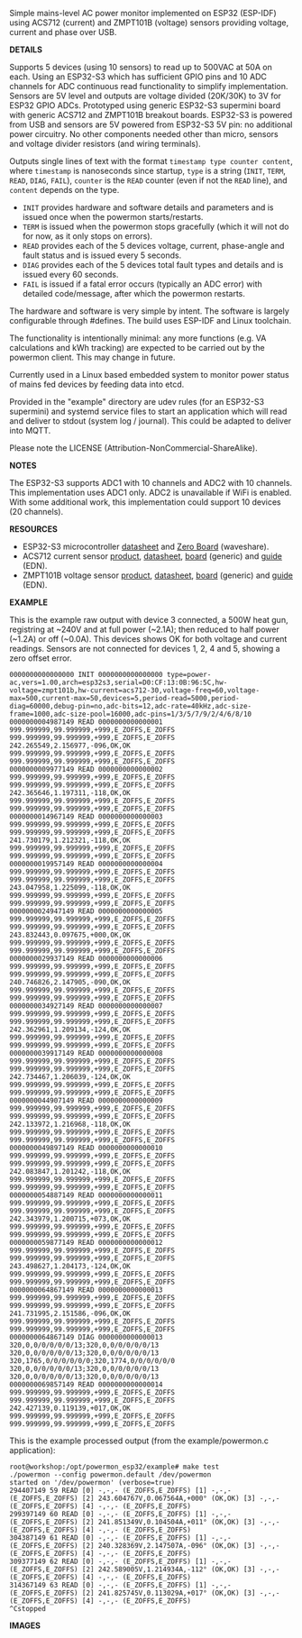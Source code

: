 
Simple mains-level AC power monitor implemented on ESP32 (ESP-IDF) using ACS712 (current) and ZMPT101B (voltage) sensors providing voltage, current and phase over USB.

**DETAILS**

Supports 5 devices (using 10 sensors) to read up to 500VAC at 50A on each.
Using an ESP32-S3 which has sufficient GPIO pins and 10 ADC channels for ADC continuous read functionality to simplify implementation.
Sensors are 5V level and outputs are voltage divided (20K/30K) to 3V for ESP32 GPIO ADCs.
Prototyped using generic ESP32-S3 supermini board with generic ACS712 and ZMPT101B breakout boards.
ESP32-S3 is powered from USB and sensors are 5V powered from ESP32-S3 5V pin: no additional power circuitry.
No other components needed other than micro, sensors and voltage divider resistors (and wiring terminals).

Outputs single lines of text with the format ``timestamp type counter content``, where ``timestamp`` is nanoseconds since startup, ``type`` is a string (``INIT``, ``TERM``, ``READ``, ``DIAG``, ``FAIL``), ``counter`` is the ``READ`` counter (even if not the ``READ`` line), and ``content`` depends on the type.
* ``INIT`` provides hardware and software details and parameters and is issued once when the powermon starts/restarts.
* ``TERM`` is issued when the powermon stops gracefully (which it will not do for now, as it only stops on errors).
* ``READ`` provides each of the 5 devices voltage, current, phase-angle and fault status and is issued every 5 seconds.
* ``DIAG`` provides each of the 5 devices total fault types and details and is issued every 60 seconds.
* ``FAIL`` is issued if a fatal error occurs (typically an ADC error) with detailed code/message, after which the powermon restarts.

The hardware and software is very simple by intent.
The software is largely configurable through #defines.
The build uses ESP-IDF and Linux toolchain.

The functionality is intentionally minimal: any more functions (e.g. VA calculations and kWh tracking) are expected to be carried out by the powermon client. This may change in future.

Currently used in a Linux based embedded system to monitor power status of mains fed devices by feeding data into etcd.

Provided in the "example" directory are udev rules (for an ESP32-S3 supermini) and systemd service files to start an application which will read and deliver to stdout (system log / journal). This could be adapted to deliver into MQTT.

Please note the LICENSE (Attribution-NonCommercial-ShareAlike).

**NOTES**

The ESP32-S3 supports ADC1 with 10 channels and ADC2 with 10 channels. This implementation uses ADC1 only. ADC2 is unavailable if WiFi is enabled. With some additional work, this implementation could support 10 devices (20 channels). 

**RESOURCES**

* ESP32-S3 microcontroller [datasheet](https://www.espressif.com/sites/default/files/documentation/esp32-s3_datasheet_en.pdf) and [Zero Board](https://www.waveshare.com/esp32-s3-zero.htm) (waveshare).
* ACS712 current sensor [product](https://www.allegromicro.com/en/products/sense/current-sensor-ics/integrated-current-sensors/acs712), [datasheet](https://www.allegromicro.com/-/media/files/datasheets/acs712-datasheet.pdf), [board](https://www.aliexpress.com/item/1005007381850382.html) (generic) and [guide](https://www.edn.com/current-sensor-module-microcontrollers) (EDN).
* ZMPT101B voltage sensor [product](https://www.micro-transformer.com/2ma-2ma-voltage-transformer-ZMPT101B.html), [datasheet](https://5krorwxhmqqirik.leadongcdn.com/ZMPT101B+specification-aidijBqoKomRilSqqokpjkp.pdf), [board](https://www.aliexpress.com/item/1005009144961238.html) (generic) and [guide](https://www.edn.com/voltage-sensor) (EDN).

**EXAMPLE**

This is the example raw output with device 3 connected, a 500W heat gun, registring at ~240V and at full power (~2.1A); then reduced to half power (~1.2A) or off (~0.0A). This devices shows OK for both voltage and current readings. Sensors are not connected for devices 1, 2, 4 and 5, showing a zero offset error.

```
0000000000000000 INIT 0000000000000000 type=power-ac,vers=1.00,arch=esp32s3,serial=D0:CF:13:0B:96:5C,hw-voltage=zmpt101b,hw-current=acs712-30,voltage-freq=60,voltage-max=500,current-max=50,devices=5,period-read=5000,period-diag=60000,debug-pin=no,adc-bits=12,adc-rate=40kHz,adc-size-frame=1000,adc-size-pool=16000,adc-pins=1/3/5/7/9/2/4/6/8/10
0000000004987149 READ 0000000000000001 999.999999,99.999999,+999,E_ZOFFS,E_ZOFFS 999.999999,99.999999,+999,E_ZOFFS,E_ZOFFS 242.265549,2.156977,-096,OK,OK 999.999999,99.999999,+999,E_ZOFFS,E_ZOFFS 999.999999,99.999999,+999,E_ZOFFS,E_ZOFFS
0000000009977149 READ 0000000000000002 999.999999,99.999999,+999,E_ZOFFS,E_ZOFFS 999.999999,99.999999,+999,E_ZOFFS,E_ZOFFS 242.365646,1.197311,-118,OK,OK 999.999999,99.999999,+999,E_ZOFFS,E_ZOFFS 999.999999,99.999999,+999,E_ZOFFS,E_ZOFFS
0000000014967149 READ 0000000000000003 999.999999,99.999999,+999,E_ZOFFS,E_ZOFFS 999.999999,99.999999,+999,E_ZOFFS,E_ZOFFS 241.730179,1.212321,-118,OK,OK 999.999999,99.999999,+999,E_ZOFFS,E_ZOFFS 999.999999,99.999999,+999,E_ZOFFS,E_ZOFFS
0000000019957149 READ 0000000000000004 999.999999,99.999999,+999,E_ZOFFS,E_ZOFFS 999.999999,99.999999,+999,E_ZOFFS,E_ZOFFS 243.047958,1.225099,-118,OK,OK 999.999999,99.999999,+999,E_ZOFFS,E_ZOFFS 999.999999,99.999999,+999,E_ZOFFS,E_ZOFFS
0000000024947149 READ 0000000000000005 999.999999,99.999999,+999,E_ZOFFS,E_ZOFFS 999.999999,99.999999,+999,E_ZOFFS,E_ZOFFS 243.832443,0.097675,+000,OK,OK 999.999999,99.999999,+999,E_ZOFFS,E_ZOFFS 999.999999,99.999999,+999,E_ZOFFS,E_ZOFFS
0000000029937149 READ 0000000000000006 999.999999,99.999999,+999,E_ZOFFS,E_ZOFFS 999.999999,99.999999,+999,E_ZOFFS,E_ZOFFS 240.746826,2.147905,-090,OK,OK 999.999999,99.999999,+999,E_ZOFFS,E_ZOFFS 999.999999,99.999999,+999,E_ZOFFS,E_ZOFFS
0000000034927149 READ 0000000000000007 999.999999,99.999999,+999,E_ZOFFS,E_ZOFFS 999.999999,99.999999,+999,E_ZOFFS,E_ZOFFS 242.362961,1.209134,-124,OK,OK 999.999999,99.999999,+999,E_ZOFFS,E_ZOFFS 999.999999,99.999999,+999,E_ZOFFS,E_ZOFFS
0000000039917149 READ 0000000000000008 999.999999,99.999999,+999,E_ZOFFS,E_ZOFFS 999.999999,99.999999,+999,E_ZOFFS,E_ZOFFS 242.734467,1.206039,-124,OK,OK 999.999999,99.999999,+999,E_ZOFFS,E_ZOFFS 999.999999,99.999999,+999,E_ZOFFS,E_ZOFFS
0000000044907149 READ 0000000000000009 999.999999,99.999999,+999,E_ZOFFS,E_ZOFFS 999.999999,99.999999,+999,E_ZOFFS,E_ZOFFS 242.133972,1.216968,-118,OK,OK 999.999999,99.999999,+999,E_ZOFFS,E_ZOFFS 999.999999,99.999999,+999,E_ZOFFS,E_ZOFFS
0000000049897149 READ 0000000000000010 999.999999,99.999999,+999,E_ZOFFS,E_ZOFFS 999.999999,99.999999,+999,E_ZOFFS,E_ZOFFS 242.083847,1.201242,-118,OK,OK 999.999999,99.999999,+999,E_ZOFFS,E_ZOFFS 999.999999,99.999999,+999,E_ZOFFS,E_ZOFFS
0000000054887149 READ 0000000000000011 999.999999,99.999999,+999,E_ZOFFS,E_ZOFFS 999.999999,99.999999,+999,E_ZOFFS,E_ZOFFS 242.343979,1.200715,+073,OK,OK 999.999999,99.999999,+999,E_ZOFFS,E_ZOFFS 999.999999,99.999999,+999,E_ZOFFS,E_ZOFFS
0000000059877149 READ 0000000000000012 999.999999,99.999999,+999,E_ZOFFS,E_ZOFFS 999.999999,99.999999,+999,E_ZOFFS,E_ZOFFS 243.498627,1.204173,-124,OK,OK 999.999999,99.999999,+999,E_ZOFFS,E_ZOFFS 999.999999,99.999999,+999,E_ZOFFS,E_ZOFFS
0000000064867149 READ 0000000000000013 999.999999,99.999999,+999,E_ZOFFS,E_ZOFFS 999.999999,99.999999,+999,E_ZOFFS,E_ZOFFS 241.731995,2.151586,-096,OK,OK 999.999999,99.999999,+999,E_ZOFFS,E_ZOFFS 999.999999,99.999999,+999,E_ZOFFS,E_ZOFFS
0000000064867149 DIAG 0000000000000013 320,0,0/0/0/0/0/13;320,0,0/0/0/0/0/13 320,0,0/0/0/0/0/13;320,0,0/0/0/0/0/13 320,1765,0/0/0/0/0/0;320,1774,0/0/0/0/0/0 320,0,0/0/0/0/0/13;320,0,0/0/0/0/0/13 320,0,0/0/0/0/0/13;320,0,0/0/0/0/0/13
0000000069857149 READ 0000000000000014 999.999999,99.999999,+999,E_ZOFFS,E_ZOFFS 999.999999,99.999999,+999,E_ZOFFS,E_ZOFFS 242.427139,0.119139,+017,OK,OK 999.999999,99.999999,+999,E_ZOFFS,E_ZOFFS 999.999999,99.999999,+999,E_ZOFFS,E_ZOFFS
```

This is the example processed output (from the example/powermon.c application):

```
root@workshop:/opt/powermon_esp32/example# make test
./powermon --config powermon.default /dev/powermon
started on '/dev/powermon' (verbose=true)
294407149 59 READ [0] -,-,- (E_ZOFFS,E_ZOFFS) [1] -,-,- (E_ZOFFS,E_ZOFFS) [2] 243.604767V,0.067564A,+000° (OK,OK) [3] -,-,- (E_ZOFFS,E_ZOFFS) [4] -,-,- (E_ZOFFS,E_ZOFFS)
299397149 60 READ [0] -,-,- (E_ZOFFS,E_ZOFFS) [1] -,-,- (E_ZOFFS,E_ZOFFS) [2] 241.851349V,0.104504A,+011° (OK,OK) [3] -,-,- (E_ZOFFS,E_ZOFFS) [4] -,-,- (E_ZOFFS,E_ZOFFS)
304387149 61 READ [0] -,-,- (E_ZOFFS,E_ZOFFS) [1] -,-,- (E_ZOFFS,E_ZOFFS) [2] 240.328369V,2.147507A,-096° (OK,OK) [3] -,-,- (E_ZOFFS,E_ZOFFS) [4] -,-,- (E_ZOFFS,E_ZOFFS)
309377149 62 READ [0] -,-,- (E_ZOFFS,E_ZOFFS) [1] -,-,- (E_ZOFFS,E_ZOFFS) [2] 242.589005V,1.214934A,-112° (OK,OK) [3] -,-,- (E_ZOFFS,E_ZOFFS) [4] -,-,- (E_ZOFFS,E_ZOFFS)
314367149 63 READ [0] -,-,- (E_ZOFFS,E_ZOFFS) [1] -,-,- (E_ZOFFS,E_ZOFFS) [2] 241.825745V,0.113029A,+017° (OK,OK) [3] -,-,- (E_ZOFFS,E_ZOFFS) [4] -,-,- (E_ZOFFS,E_ZOFFS)
^Cstopped
```

**IMAGES**

